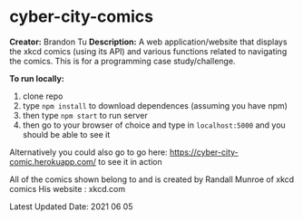 # cyber-city-comics
**Creator:** Brandon Tu
**Description:** A web application/website that displays the xkcd comics (using its API) and various functions related to navigating the comics. This is for a programming case study/challenge.  

**To run locally:**
1) clone repo
2) type `npm install` to download dependences (assuming you have npm)
3) then type `npm start` to run server
4) then go to your browser of choice and type in `localhost:5000` and you should be able to see it

Alternatively you could also go to go here: https://cyber-city-comic.herokuapp.com/ to see it in action

All of the comics shown belong to and is created by Randall Munroe of xkcd comics
His website : xkcd.com

Latest Updated Date: 2021 06 05
